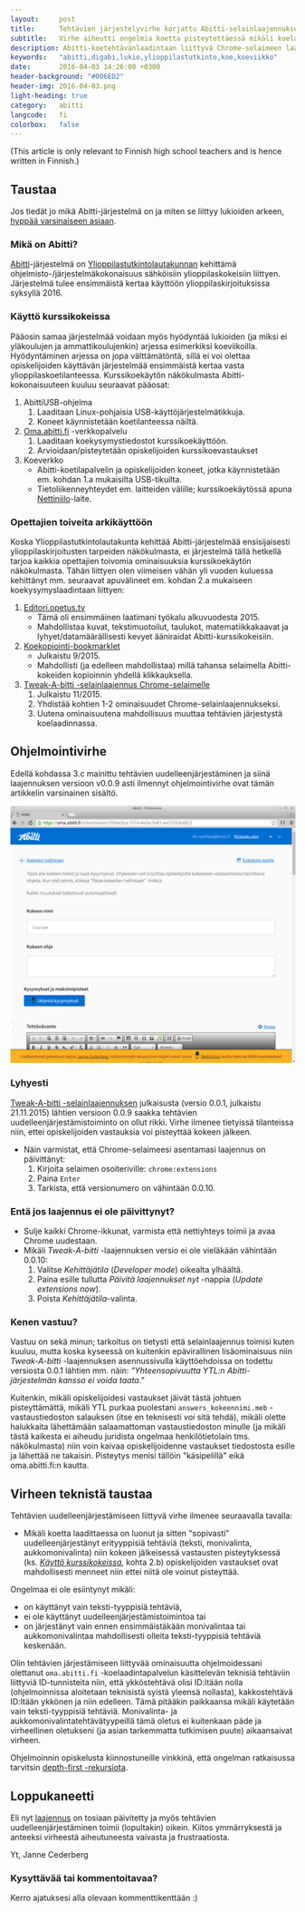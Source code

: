 ```yaml
---
layout:     post
title:      Tehtävien järjestelyvirhe korjattu Abitti-selainlaajennuksesta
subtitle:   Virhe aiheutti ongelmia koetta pisteytettäessä mikäli koelaadinnassa oli järjestetty tehtäviä uudestaan
description: Abitti-koetehtävänlaadintaan liittyvä Chrome-selaimeen laajennuksen koetehtävien uudelleenjärjestelyn virhetilanne on nyt korjattu. 
keywords:   "abitti,digabi,lukio,ylioppilastutkinto,koe,koeviikko"
date:       2016-04-03 14:26:00 +0300
header-background: "#006ED2"
header-img: 2016-04-03.png
light-heading: true
category:   abitti
langcode:   fi
colorbox:   false
---
```


<p lang="en">(This article is only relevant to Finnish high school teachers and is hence written in Finnish.)</p>

## Taustaa

Jos tiedät jo mikä Abitti-järjestelmä on ja miten se liittyy lukioiden arkeen, <a href="#ohjelmointivirhe">hyppää varsinaiseen asiaan</a>.

### Mikä on Abitti?

[Abitti](http://www.abitti.fi)-järjestelmä on [Ylioppilastutkintolautakunnan](http://www.ylioppilastutkinto.fi) kehittämä ohjelmisto-/järjestelmäkokonaisuus sähköisiin ylioppilaskokeisiin liittyen. Järjestelmä tulee ensimmäistä kertaa käyttöön ylioppilaskirjoituksissa syksyllä 2016.

### Käyttö kurssikokeissa

Pääosin samaa järjestelmää voidaan myös hyödyntää lukioiden (ja miksi ei yläkoulujen ja ammattikoulujenkin) arjessa esimerkiksi koeviikoilla. Hyödyntäminen arjessa on jopa välttämätöntä, sillä ei voi olettaa opiskelijoiden käyttävän järjestelmää ensimmäistä kertaa vasta ylioppilaskoetilanteessa. Kurssikoekäytön näkökulmasta Abitti-kokonaisuuteen kuuluu seuraavat pääosat:

1. AbittiUSB-ohjelma
	1. Laaditaan Linux-pohjaisia USB-käyttöjärjestelmätikkuja.
	2. Koneet käynnistetään koetilanteessa näiltä.
2. [Oma.abitti.fi](https://oma.abitti.fi) -verkkopalvelu
	1. Laaditaan koekysymystiedostot kurssikoekäyttöön.
	2. Arvioidaan/pisteytetään opiskelijoiden kurssikoevastaukset
3. Koeverkko
	- Abitti-koetilapalvelin ja opiskelijoiden koneet, jotka käynnistetään em. kohdan 1.a mukaisilta USB-tikuilta.
	- Tietoliikenneyhteydet em. laitteiden välille; kurssikoekäytössä apuna [Nettiniilo](https://nettiniilo.fi)-laite.

### Opettajien toiveita arkikäyttöön

Koska Ylioppilastutkintolautakunta kehittää Abitti-järjestelmää ensisijaisesti ylioppilaskirjoitusten tarpeiden näkökulmasta, ei järjestelmä tällä hetkellä tarjoa kaikkia opettajien toivomia ominaisuuksia kurssikoekäytön näkökulmasta. Tähän liittyen olen viimeisen vähän yli vuoden kuluessa kehittänyt mm. seuraavat apuvälineet em. kohdan 2.a mukaiseen koekysymyslaadintaan liittyen:

1. [Editori.opetus.tv](http://editori.opetus.tv)
	- Tämä oli ensimmäinen laatimani työkalu alkuvuodesta 2015.
	- Mahdollistaa kuvat, tekstimuotoilut, taulukot, matematiikkakaavat ja lyhyet/datamäärällisesti kevyet ääniraidat Abitti-kurssikokeisiin.
2. [Koekopiointi-bookmarklet](http://nettiniilo.fi/abitti/)
	- Julkaistu 9/2015.
	- Mahdollisti (ja edelleen mahdollistaa) millä tahansa selaimella Abitti-kokeiden kopioinnin yhdellä klikkauksella.
3. [Tweak-A-bitti -selainlaajennus Chrome-selaimelle](https://bit.ly/abitti-chrome)
	1. Julkaistu 11/2015.
	2. Yhdistää kohtien 1-2 ominaisuudet Chrome-selainlaajennukseksi.
	3. Uutena ominaisuutena mahdollisuus muuttaa tehtävien järjestystä koelaadinnassa. 

## Ohjelmointivirhe

Edellä kohdassa 3.c mainittu tehtävien uudelleenjärjestäminen ja siinä laajennuksen versioon v0.0.9 asti ilmennyt ohjelmointivirhe ovat tämän artikkelin varsinainen sisältö.

![Näkymä tehtävien uudelleenjärjestämisestä Tweak-A-bitti -laajennuksella](/img/tweak-a-bitti_jarjesta-kysymykset.png)

### Lyhyesti

[Tweak-A-bitti -selainlaajennuksen](https://bit.ly/abitti-chrome) julkaisusta (versio 0.0.1, julkaistu 21.11.2015) lähtien versioon 0.0.9 saakka tehtävien uudelleenjärjestämistoiminto on ollut rikki. Virhe ilmenee tietyissä tilanteissa niin, ettei opiskelijoiden vastauksia voi pisteyttää kokeen jälkeen.

- Näin varmistat, että Chrome-selaimeesi asentamasi laajennus on päivittänyt:
	1. Kirjoita selaimen osoiteriville: `chrome:extensions`
	2. Paina `Enter`
	3. Tarkista, että versionumero on vähintään 0.0.10.

### Entä jos laajennus ei ole päivittynyt?

- Sulje kaikki Chrome-ikkunat, varmista että nettiyhteys toimii ja avaa Chrome uudestaan.
- Mikäli *Tweak-A-bitti* -laajennuksen versio ei ole vieläkään vähintään 0.0.10:
	1. Valitse *Kehittäjätila* (*Developer mode*) oikealta ylhäältä.
	2. Paina esille tullutta *Päivitä laajennukset nyt* -nappia (*Update extensions now*).
	3. Poista *Kehittäjätila*-valinta.

### Kenen vastuu?

Vastuu on sekä minun; tarkoitus on tietysti että selainlaajennus toimisi kuten kuuluu, mutta koska kyseessä on kuitenkin epävirallinen lisäominaisuus niin *Tweak-A-bitti* -laajennuksen asennussivulla käyttöehdoissa on todettu versiosta 0.0.1 lähtien mm. näin: *"Yhteensopivuutta YTL:n Abitti-järjestelmän kanssa ei voida taata."*

Kuitenkin, mikäli opiskelijoidesi vastaukset jäivät tästä johtuen pisteyttämättä, mikäli YTL purkaa puolestani `answers_kokeennimi.meb` -vastaustiedoston salauksen (itse en teknisesti *voi* sitä tehdä), mikäli olette halukkaita lähettämään salaamattoman vastaustiedoston minulle (ja mikäli tästä kaikesta ei aiheudu juridista ongelmaa henkilötietolain tms. näkökulmasta) niin voin kaivaa opiskelijoidenne vastaukset tiedostosta esille ja lähettää ne takaisin. Pisteytys menisi tällöin "käsipelillä" eikä oma.abitti.fi:n kautta.

## Virheen teknistä taustaa

Tehtävien uudelleenjärjestämiseen liittyvä virhe ilmenee seuraavalla tavalla:

- Mikäli koetta laadittaessa on luonut ja sitten "sopivasti" uudelleenjärjestänyt erityyppisiä tehtäviä (teksti, monivalinta, aukkomonivalinta) niin kokeen jälkeisessä vastausten pisteytyksessä (ks. [*Käyttö kurssikokeissa*](#kytt-kurssikokeissa), kohta 2.b) opiskelijoiden vastaukset ovat mahdollisesti menneet niin ettei niitä ole voinut pisteyttää.

Ongelmaa ei ole esiintynyt mikäli:

- on käyttänyt vain teksti-tyyppisiä tehtäviä,
- ei ole käyttänyt uudelleenjärjestämistoimintoa tai
- on järjestänyt vain ennen ensimmäistäkään monivalintaa tai aukkomonivalintaa mahdollisesti olleita teksti-tyyppisiä tehtäviä keskenään.

Olin tehtävien järjestämiseen liittyvää ominaisuutta ohjelmoidessani olettanut `oma.abitti.fi` -koelaadintapalvelun käsittelevän teknisiä tehtäviin liittyviä ID-tunnisteita niin, että ykköstehtävä olisi ID:ltään nolla (ohjelmoinnissa aloitetaan teknisistä syistä yleensä nollasta), kakkostehtävä ID:ltään ykkönen ja niin edelleen. Tämä pitääkin paikkaansa mikäli käytetään vain teksti-tyyppisiä tehtäviä. Monivalinta- ja aukkomonivalintatehtävätyypeillä tämä oletus ei kuitenkaan päde ja virheellinen oletukseni (ja asian tarkemmatta tutkimisen puute) aikaansaivat virheen.

Ohjelmoinnin opiskelusta kiinnostuneille vinkkinä, että ongelman ratkaisussa tarvitsin [depth-first -rekursiota](https://en.wikipedia.org/wiki/Depth-first_search).

## Loppukaneetti

Eli nyt [laajennus](http://bit.ly/abitti-chrome) on tosiaan päivitetty ja myös tehtävien uudelleenjärjestäminen toimii (lopultakin) oikein. Kiitos ymmärryksestä ja anteeksi virheestä aiheutuneesta vaivasta ja frustraatiosta.

Yt, Janne Cederberg

### Kysyttävää tai kommentoitavaa?

Kerro ajatuksesi alla olevaan kommenttikenttään :)